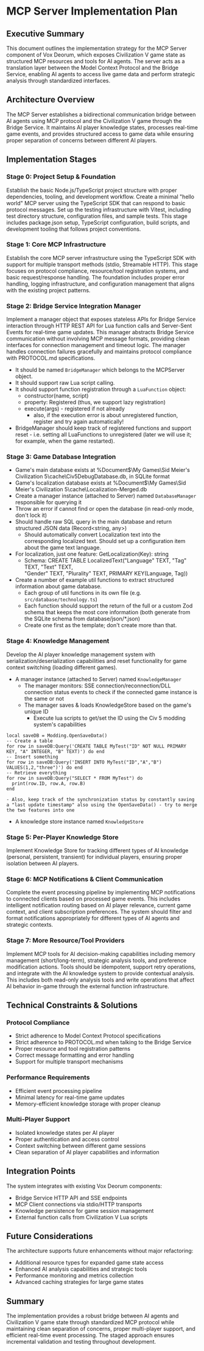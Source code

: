 # MCP Server Implementation Plan

## Executive Summary
This document outlines the implementation strategy for the MCP Server component of Vox Deorum, which exposes Civilization V game state as structured MCP resources and tools for AI agents. The server acts as a translation layer between the Model Context Protocol and the Bridge Service, enabling AI agents to access live game data and perform strategic analysis through standardized interfaces.

## Architecture Overview
The MCP Server establishes a bidirectional communication bridge between AI agents using MCP protocol and the Civilization V game through the Bridge Service. It maintains AI player knowledge states, processes real-time game events, and provides structured access to game data while ensuring proper separation of concerns between different AI players.

## Implementation Stages

### Stage 0: Project Setup & Foundation
Establish the basic Node.js/TypeScript project structure with proper dependencies, tooling, and development workflow. Create a minimal "hello world" MCP server using the TypeScript SDK that can respond to basic protocol messages. Set up the testing infrastructure with Vitest, including test directory structure, configuration files, and sample tests. This stage includes package.json setup, TypeScript configuration, build scripts, and development tooling that follows project conventions.

### Stage 1: Core MCP Infrastructure
Establish the core MCP server infrastructure using the TypeScript SDK with support for multiple transport methods (stdio, Streamable HTTP). This stage focuses on protocol compliance, resource/tool registration systems, and basic request/response handling. The foundation includes proper error handling, logging infrastructure, and configuration management that aligns with the existing project patterns.

### Stage 2: Bridge Service Integration Manager
Implement a manager object that exposes stateless APIs for Bridge Service interaction through HTTP REST API for Lua function calls and Server-Sent Events for real-time game updates. This manager abstracts Bridge Service communication without involving MCP message formats, providing clean interfaces for connection management and timeout logic. The manager handles connection failures gracefully and maintains protocol compliance with PROTOCOL.md specifications.
- It should be named `BridgeManager` which belongs to the MCPServer object.
- It should support raw Lua script calling.
- It should support function registration through a `LuaFunction` object:
  - constructor(name, script)
  - property: Registered (thus, we support lazy registration)
  - execute(args) - registered if not already
    - also, if the execution error is about unregistered function, register and try again automatically!
- BridgeManager should keep track of registered functions and support reset - i.e. setting all LuaFunctions to unregistered (later we will use it; for example, when the game restarted).

### Stage 3: Game Database Integration
- Game's main database exists at %Document$\My Games\Sid Meier's Civilization 5\cache\Civ5DebugDatabase.db, in SQLite format
- Game's localization database exists at %Document$\My Games\Sid Meier's Civilization 5\cache\Localization-Merged.db
- Create a manager instance (attached to Server) named `DatabaseManager` responsible for querying it
- Throw an error if cannot find or open the database (in read-only mode, don't lock it)
- Should handle raw SQL query in the main database and return structured JSON data (Record<string, any>)
  - Should automatically convert Localization text into the corresponding localized text. Should set up a configuration item about the game text language.
- For localization, just one feature: GetLocalization(Key): string
  - Schema: CREATE TABLE LocalizedText("Language" TEXT,
						   "Tag" TEXT,
						   "Text" TEXT,						
						   "Gender" TEXT,
						   "Plurality" TEXT,
						   PRIMARY KEY(Language, Tag))
- Create a number of example util functions to extract structured information about game database.
  - Each group of util functions in its own file (e.g. `src/database/technology.ts`)
  - Each function should support the return of the full or a custom Zod schema that keeps the most core information (both generate from the SQLite schema from database/json/*.json)
  - Create one first as the template; don't create more than that.

### Stage 4: Knowledge Management
Develop the AI player knowledge management system with serialization/deserialization capabilities and reset functionality for game context switching (loading different games). 
- A manager instance (attached to Server) named `KnowledgeManager`
  - The manager monitors: SSE connection/reconnection/DLL connection status events to check if the connected game instance is the same or not
  - The manager saves & loads KnowledgeStore based on the game's unique ID
    - Execute lua scripts to get/set the ID using the Civ 5 modding system's capabilities
```
local saveDB = Modding.OpenSaveData()
-- Create a table
for row in saveDB:Query('CREATE TABLE MyTest("ID" NOT NULL PRIMARY KEY, "A" INTEGER, "B" TEXT)') do end
-- Insert something
for row in saveDB:Query('INSERT INTO MyTest("ID","A","B") VALUES(1,2,"three")') do end
-- Retrieve everything
for row in saveDB:Query("SELECT * FROM MyTest") do 
  print(row.ID, row.A, row.B)
end
```
    - Also, keep track of the synchronization status by constantly saving a "last update timestamp" also using the OpenSaveData() - try to merge the two features into one
- A knowledge store instance named `KnowledgeStore`

### Stage 5: Per-Player Knowledge Store
Implement Knowledge Store for tracking different types of AI knowledge (personal, persistent, transient) for individual players, ensuring proper isolation between AI players.

### Stage 6: MCP Notifications & Client Communication
Complete the event processing pipeline by implementing MCP notifications to connected clients based on processed game events. This includes intelligent notification routing based on AI player relevance, current game context, and client subscription preferences. The system should filter and format notifications appropriately for different types of AI agents and strategic contexts.

### Stage 7: More Resource/Tool Providers
Implement MCP tools for AI decision-making capabilities including memory management (short/long-term), strategic analysis tools, and preference modification actions. Tools should be idempotent, support retry operations, and integrate with the AI knowledge system to provide contextual analysis. This includes both read-only analysis tools and write operations that affect AI behavior in-game through the external function infrastructure.

## Technical Constraints & Solutions

### Protocol Compliance
- Strict adherence to Model Context Protocol specifications
- Strict adherence to PROTOCOL.md when talking to the Bridge Service
- Proper resource and tool registration patterns
- Correct message formatting and error handling
- Support for multiple transport mechanisms

### Performance Requirements
- Efficient event processing pipeline
- Minimal latency for real-time game updates
- Memory-efficient knowledge storage with proper cleanup

### Multi-Player Support
- Isolated knowledge states per AI player
- Proper authentication and access control
- Context switching between different game sessions
- Clean separation of AI player capabilities and information

## Integration Points
The system integrates with existing Vox Deorum components:
- Bridge Service HTTP API and SSE endpoints
- MCP Client connections via stdio/HTTP transports
- Knowledge persistence for game session management
- External function calls from Civilization V Lua scripts

## Future Considerations
The architecture supports future enhancements without major refactoring:
- Additional resource types for expanded game state access
- Enhanced AI analysis capabilities and strategic tools
- Performance monitoring and metrics collection
- Advanced caching strategies for large game states

## Summary
The implementation provides a robust bridge between AI agents and Civilization V game state through standardized MCP protocol while maintaining clean separation of concerns, proper multi-player support, and efficient real-time event processing. The staged approach ensures incremental validation and testing throughout development.